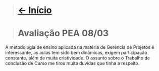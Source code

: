 > # [<- Início]($root$/../../README.md)

> # Avaliação PEA 08/03

A metodologia de ensino aplicada na matéria de Gerencia de Projetos é interessante, as aulas tem sido bem dinâmicas, exigem participação constante, além de muita criatividade. O assunto sobre o Trabalho de conclusão de Curso me tirou muita 
duvidas que tinha a respeito.
